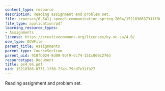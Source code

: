 ```yaml
---
content_type: resource
description: Reading assignment and problem set.
file: /courses/6-541j-speech-communication-spring-2004/1521838687311f307fab79cd7e31fb27_ps4_04.pdf
file_type: application/pdf
learning_resource_types:
- Assignments
license: https://creativecommons.org/licenses/by-nc-sa/4.0/
ocw_type: OCWFile
parent_title: Assignments
parent_type: CourseSection
parent_uid: 918fb024-8d00-9bf9-dc74-151c060c276d
resourcetype: Document
title: ps4_04.pdf
uid: 15218386-8731-1f30-7fab-79cd7e31fb27
---
```

Reading assignment and problem set.